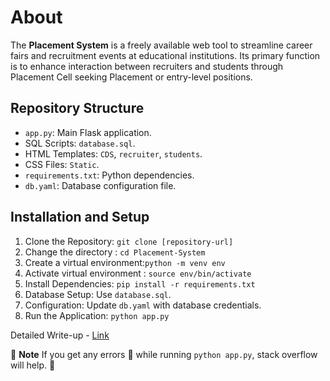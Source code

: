 # About 

The **Placement System** is a freely available web tool to streamline career fairs and recruitment events at educational institutions. Its primary function is to enhance interaction between recruiters and students through Placement Cell seeking Placement or entry-level positions.

## Repository Structure
- `app.py`: Main Flask application.
- SQL Scripts: `database.sql`.
- HTML Templates: `CDS`, `recruiter`, `students`.
- CSS Files: `Static`.
- `requirements.txt`: Python dependencies.
- `db.yaml`: Database configuration file.

## Installation and Setup
1. Clone the Repository: `git clone [repository-url]`
2. Change the directory : `cd Placement-System`
3. Create a virtual environment:`python -m venv env`
4. Activate virtual environment : `source env/bin/activate`
5. Install Dependencies: `pip install -r requirements.txt`
6. Database Setup: Use `database.sql`.
7. Configuration: Update `db.yaml` with database credentials.
8. Run the Application: `python app.py`

Detailed Write-up - [Link](https://github.com/adityadeshmukh369/Placement-System/blob/main/Write_up.pdf)


:pushpin: **Note** If you get any errors :face_with_thermometer: while running `python app.py`, stack overflow will help. :slightly_smiling_face:

